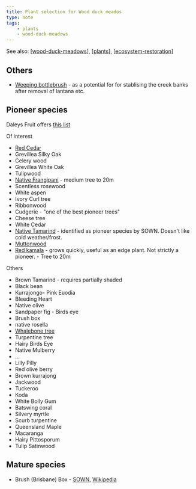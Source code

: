 ```yaml
---
title: Plant selection for Wood duck meados
type: note
tags: 
    - plants
    - wood-duck-meadows
---
```


See also: [[wood-duck-meadows]], [[plants]], [[ecosystem-restoration]]

## Others

- [Weeping bottlebrush](https://sown.com.au/melaleuca-viminalis-myrtaceae-weeping-bottlebrush-river-bottlebrush/) - as a potential for for stablising the creek banks after removal of lantana etc.

## Pioneer species

Daleys Fruit offers [this list](https://www.daleysfruit.com.au/Shop/Pioneer-Plants.html)

Of interest

- [Red Cedar](https://sown.com.au/toona-ciliata-meliaceae-red-cedar/)
- Grevillea Silky Oak
- Celery wood
- Grevillea White Oak
- Tulipwood
- [Native Frangipani](https://sown.com.au/hymenosporum-flavum-pittosporaceae-native-frangipani/) - medium tree to 20m
- Scentless rosewood
- White aspen
- Ivory Curl tree
- Ribbonwood
- Cudgerie - "one of the best pioneer trees"
- Cheese tree 
- White Cedar 
- [Native Tamarind](https://sown.com.au/diploglottis-australis-sapindaceae-native-tamarind/) - identified as pioneer species by SOWN. Doesn't like cold weather/frost. 
- [Muttonwood](https://sown.com.au/myrsine-variabilis-myrsinaceae-muttonwood/)
- [Red kamala](https://sown.com.au/mallotus-philippensis-euphorbiaceae-red-kamala/) - grows quickly, useful as an edge plant. Not strictly a pioneer. - Tree to 20m

Others

- Brown Tamarind - requires partially shaded
- Black bean
- Kurrajongo- Pink Euodia 
- Bleeding Heart 
- Native olive
- Sandpaper fig - Birds eye
- Brush box
- native rosella
- [Whalebone tree](https://sown.com.au/paratrophis-pendulina-moraceae-whalebone-tree/)
- Turpentine tree 
- Hairy Birds Eye 
- Native Mulberry
- ...
- Lilly Pilly
- Red olive berry
- Brown kurrajong 
- Jackwood
- Tuckeroo
- Koda
- White Bolly Gum
- Batswing coral
- Silvery myrtle 
- Scurb turpentine
- Queensland Maple 
- Macaranga 
- Hairy Pittosporum 
- Tulip Satinwood

## Mature species

- Brush (Brisbane) Box - [SOWN](https://sown.com.au/lophostemon-confertus-myrtacea-brush-box/), [Wikipedia](https://en.wikipedia.org/wiki/Lophostemon_confertus)

[//begin]: # "Autogenerated link references for markdown compatibility"
[wood-duck-meadows]: wood-duck-meadows "Wood duck meadows"
[plants]: plants/plants "Plants"
[ecosystem-restoration]: ecosystem-restoration "Ecosystem restoration (aka bush regneration)"
[//end]: # "Autogenerated link references"